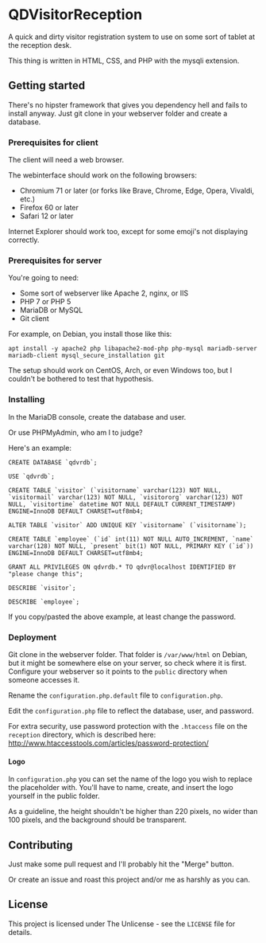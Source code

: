 # QDVisitorReception
A quick and dirty visitor registration system to use on some sort of tablet at the reception desk.

This thing is written in HTML, CSS, and PHP with the mysqli extension.

## Getting started
There's no hipster framework that gives you dependency hell and fails to install anyway.
Just git clone in your webserver folder and create a database.

### Prerequisites for client
The client will need a web browser.

The webinterface should work on the following browsers:
* Chromium 71 or later (or forks like Brave, Chrome, Edge, Opera, Vivaldi, etc.)
* Firefox 60 or later
* Safari 12 or later

Internet Explorer should work too, except for some emoji's not displaying correctly.

### Prerequisites for server
You're going to need:
* Some sort of webserver like Apache 2, nginx, or IIS
* PHP 7 or PHP 5
* MariaDB or MySQL
* Git client

For example, on Debian, you install those like this:
```
apt install -y apache2 php libapache2-mod-php php-mysql mariadb-server mariadb-client mysql_secure_installation git
```

The setup should work on CentOS, Arch, or even Windows too, but I couldn't be bothered to test that hypothesis.

### Installing
In the MariaDB console, create the database and user.

Or use PHPMyAdmin, who am I to judge?

Here's an example:
```
CREATE DATABASE `qdvrdb`;

USE `qdvrdb`;

CREATE TABLE `visitor` (`visitorname` varchar(123) NOT NULL, `visitormail` varchar(123) NOT NULL, `visitororg` varchar(123) NOT NULL, `visitortime` datetime NOT NULL DEFAULT CURRENT_TIMESTAMP) ENGINE=InnoDB DEFAULT CHARSET=utf8mb4;

ALTER TABLE `visitor` ADD UNIQUE KEY `visitorname` (`visitorname`);

CREATE TABLE `employee` (`id` int(11) NOT NULL AUTO_INCREMENT, `name` varchar(128) NOT NULL, `present` bit(1) NOT NULL, PRIMARY KEY (`id`)) ENGINE=InnoDB DEFAULT CHARSET=utf8mb4;

GRANT ALL PRIVILEGES ON qdvrdb.* TO qdvr@localhost IDENTIFIED BY "please change this";

DESCRIBE `visitor`;

DESCRIBE `employee`;
```

If you copy/pasted the above example, at least change the password.

### Deployment
Git clone in the webserver folder. That folder is ```/var/www/html``` on Debian, but it might be somewhere else on your server, so check where it is first.
Configure your webserver so it points to the ```public``` directory when someone accesses it.

Rename the ```configuration.php.default``` file to ```configuration.php```.

Edit the ```configuration.php``` file to reflect the database, user, and password.

For extra security, use password protection with the ```.htaccess``` file on the ```reception``` directory, which is described here: http://www.htaccesstools.com/articles/password-protection/

#### Logo
In ```configuration.php``` you can set the name of the logo you wish to replace the placeholder with. You'll have to name, create, and insert the logo yourself in the public folder.

As a guideline, the height shouldn't be higher than 220 pixels, no wider than 100 pixels, and the background should be transparent.

## Contributing
Just make some pull request and I'll probably hit the "Merge" button.

Or create an issue and roast this project and/or me as harshly as you can.

## License
This project is licensed under The Unlicense - see the ```LICENSE``` file for details.
